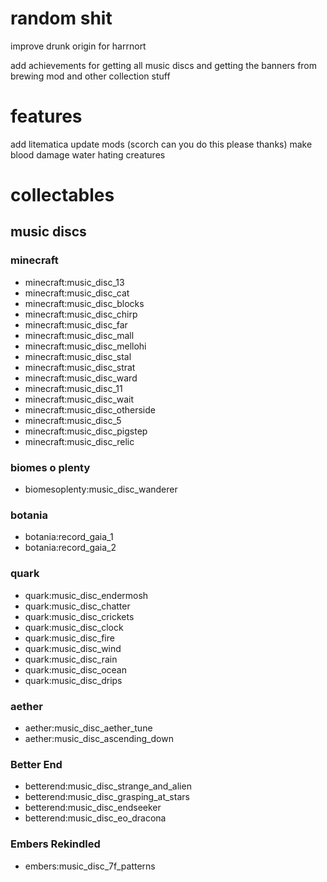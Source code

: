 # random shit

improve drunk origin for harrnort

add achievements for getting all music discs
and getting the banners from brewing mod
and other collection stuff

# features

add litematica
update mods (scorch can you do this please thanks)
make blood damage water hating creatures





# collectables

## music discs
### minecraft
* minecraft:music_disc_13
* minecraft:music_disc_cat
* minecraft:music_disc_blocks
* minecraft:music_disc_chirp
* minecraft:music_disc_far
* minecraft:music_disc_mall
* minecraft:music_disc_mellohi
* minecraft:music_disc_stal
* minecraft:music_disc_strat
* minecraft:music_disc_ward
* minecraft:music_disc_11
* minecraft:music_disc_wait
* minecraft:music_disc_otherside
* minecraft:music_disc_5
* minecraft:music_disc_pigstep
* minecraft:music_disc_relic
### biomes o plenty
* biomesoplenty:music_disc_wanderer
### botania
* botania:record_gaia_1
* botania:record_gaia_2
### quark
* quark:music_disc_endermosh
* quark:music_disc_chatter
* quark:music_disc_crickets
* quark:music_disc_clock
* quark:music_disc_fire
* quark:music_disc_wind
* quark:music_disc_rain
* quark:music_disc_ocean
* quark:music_disc_drips
### aether
* aether:music_disc_aether_tune
* aether:music_disc_ascending_down
### Better End
* betterend:music_disc_strange_and_alien
* betterend:music_disc_grasping_at_stars
* betterend:music_disc_endseeker
* betterend:music_disc_eo_dracona
### Embers Rekindled
* embers:music_disc_7f_patterns